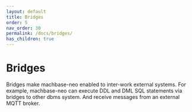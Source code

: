 ```yaml
---
layout: default
title: Bridges
order: 5
nav_order: 30
permalink: /docs/bridges/
has_children: true
---
```


# Bridges

Bridges make machbase-neo enabled to inter-work external systems.
For example, machbase-neo can execute DDL and DML SQL statements via bridges to other dbms system.
And receive messages from an external MQTT broker.
